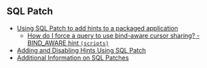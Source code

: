 ## SQL Patch 
* [Using SQL Patch to add hints to a packaged application](https://blogs.oracle.com/optimizer/using-sql-patch-to-add-hints-to-a-packaged-application)
  * [How do I force a query to use bind-aware cursor sharing? - BIND_AWARE hint ](https://blogs.oracle.com/optimizer/how-do-i-force-a-query-to-use-bind-aware-cursor-sharing)  [``(scripts)``](https://cdn.app.compendium.com/uploads/user/e7c690e8-6ff9-102a-ac6d-e4aebca50425/f4a5b21d-66fa-4885-92bf-c4e81c06d916/File/9632981f077bca91c580e6ce2838f0cc/script_for_sql_patch_blog.sql)
* [Adding and Disabling Hints Using SQL Patch](https://blogs.oracle.com/optimizer/adding-and-disabling-hints-using-sql-patch)
* [Additional Information on SQL Patches](https://blogs.oracle.com/optimizer/additional-information-on-sql-patches)

